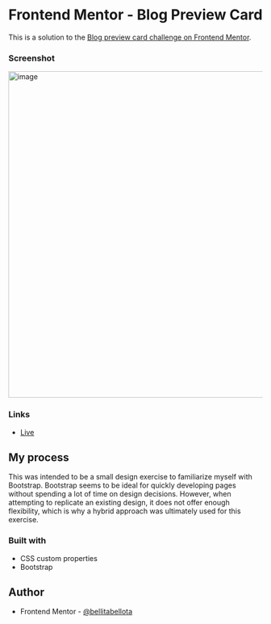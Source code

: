 # Frontend Mentor - Blog Preview Card

This is a solution to the [Blog preview card challenge on Frontend Mentor](https://www.frontendmentor.io/challenges/blog-preview-card-ckPaj01IcS).

### Screenshot

<img width="1363" height="647" alt="image" src="https://github.com/user-attachments/assets/c4d14e24-a0ce-4133-ba4b-b4a17ba293b0" />


### Links
- [Live](https://bellitabellota.github.io/frontend-mentor-blog-preview-card/)

## My process
This was intended to be a small design exercise to familiarize myself with Bootstrap. Bootstrap seems to be ideal for quickly developing pages without spending a lot of time on design decisions. However, when attempting to replicate an existing design, it does not offer enough flexibility, which is why a hybrid approach was ultimately used for this exercise.

### Built with
- CSS custom properties
- Bootstrap

## Author

- Frontend Mentor - [@bellitabellota](https://www.frontendmentor.io/profile/bellitabellota)

